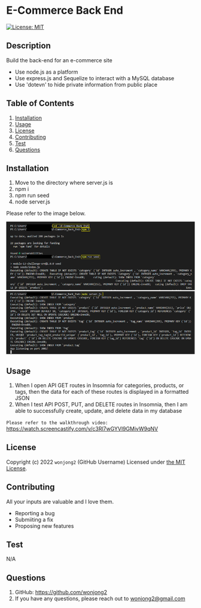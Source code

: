 # E-Commerce Back End

[![License: MIT](https://img.shields.io/badge/License-MIT-yellow.svg)](https://opensource.org/licenses/MIT)

## Description

Build the back-end for an e-commerce site

- Use node.js as a platform
- Use express.js and Sequelize to interact with a MySQL database
- Use 'dotevn' to hide private information from public place

## Table of Contents

1. [Installation](#installation)
2. [Usage](#usage)
3. [License](#license)
4. [Contributing](#contributing)
5. [Test](#test)
6. [Questions](#questions)

## Installation

1. Move to the directory where server.js is
2. npm i
3. npm run seed
4. node server.js

Please refer to the image below.

![install1](./images/install1.png)
![install2](./images/install2.png)

## Usage

1. When I open API GET routes in Insomnia for categories, products, or tags, then the data for each of these routes is displayed in a formatted JSON
2. When I test API POST, PUT, and DELETE routes in Insomnia, then I am able to successfully create, update, and delete data in my database

`Please refer to the walkthrough video: `
https://watch.screencastify.com/v/c3Rl7wGYVl9GMivW9qNV

## License

Copyright (c) 2022 `wonjong2` (GitHub Username) Licensed under [the MIT License](https://choosealicense.com/licenses/mit/).

## Contributing

All your inputs are valuable and I love them.

- Reporting a bug
- Submiiting a fix
- Proposing new features

## Test

N/A

## Questions

1. GitHub: https://github.com/wonjong2
2. If you have any questions, please reach out to wonjong2@gmail.com

